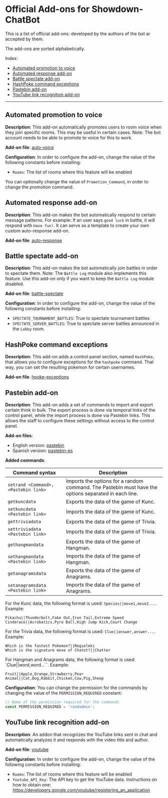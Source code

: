 <!-- omit in toc -->
# Official Add-ons for Showdown-ChatBot

This is a list of official add-ons: developed by the authors of the bot ar accepted by them.

The add-ons are sorted alphabetically.

Index:
- [Automated promotion to voice](#automated-promotion-to-voice)
- [Automated response add-on](#automated-response-add-on)
- [Battle spectate add-on](#battle-spectate-add-on)
- [HashPoke command exceptions](#hashpoke-command-exceptions)
- [Pastebin add-on](#pastebin-add-on)
- [YouTube link recognition add-on](#youtube-link-recognition-add-on)

--------------------

## Automated promotion to voice

**Description**: This add-on automatically promotes users to room voice when they join specific rooms. This may be useful in certain cases. Note: The bot account needs to be able to promote to voice for this to work.

**Add-on file**: [auto-voice](./auto-voice.js)

**Configuration**: In order to configure the add-on, change the value of the following constants before installing:

 - `Rooms`: The list of rooms where this feature will be enabled

You can optionally change the value of `Promotion_Command`, in order to change the promotion command.

## Automated response add-on

**Description**: This add-on makes the bot automatically respond to certain message patterns. For example: If an user says `good luck` in battle, it will respond with `Have fun!`. It can serve as a template to create your own custom auto-response add-on.

**Add-on file**: [auto-response](./auto-response.js)

## Battle spectate add-on

**Description**: This add-on makes the bot automatically join battles in order to spectate them. Note: The `Battle Log` module also implements this feature. Use this add-on only if you want to keep the `Battle Log` module disabled.

**Add-on file**: [battle-spectate](./battle-spectate.js)

**Configuration**: In order to configure the add-on, change the value of the following constants before installing:

 - `SPECTATE_TOURNAMENT_BATTLES`: True to spectate tournament battles
 - `SPECTATE_SERVER_BATTLES`: True to spectate server battles announced in the `Lobby` room.

## HashPoke command exceptions

**Description**: This add-on adds a control panel section, named `HashPoke`, that allows you to configure exceptions for the `hashpoke` command. That way, you can set the resulting pokemon for certain usernames.

**Add-on file**: [hpoke-exceptions](./hpoke-exceptions.js)

## Pastebin add-on

**Description**: This add-on adds a set of commands to import and export certain think in bulk. The export process is done via temporal links of the control panel, while the import process is done via Pastebin links. This allows the staff to configure these settings without access to the control panel.

**Add-on files**:

 - English version: [pastebin](./pastebin.js)
 - Spanish version: [pastebin-es](./pastebin-es.js)

**Added commands**:

| Command syntax | Description |
|--- | --- |
| `setrand <Command>, <Pastebin link>` | Imports the options for a random command. The Pastebin must have the options separated in each line. |
| `getkuncdata` | Exports the data of the game of Kunc. |
| `setkuncdata <Pastebin link>` | Imports the data of the game of Kunc. |
| `gettriviadata` | Exports the data of the game of Trivia. |
| `settriviadata <Pastebin link>` | Imports the data of the game of Trivia. |
| `gethangmandata` | Exports the data of the game of Hangman. |
| `sethangmandata <Pastebin link>` | Imports the data of the game of Hangman. |
| `getanagramsdata` | Exports the data of the game of Anagrams. |
| `setanagramsdata <Pastebin link>` | Imports the data of the game of Anagrams. |

For the Kunc data, the following format is used: `Species||move1,move2...`. Example:
 
```
Pikachu||Thunderbolt,Fake Out,Iron Tail,Extreme Speed    
Cinderace||Acrobatics,Pyro Ball,High Jump Kick,Court Change
```

For the Trivia data, the following format is used: `Clue||answer,answer...`. Example:

```
Which is the fastest Pokemon?||Regieleki
Which is the signature move of Chatot?||Chatter
```

For Hangman and Anagrams data, the following format is used: `Clue||word,word...``. Example:

```
Fruit||Apple,Orange,Strawberry,Pear
Animal||Cat,Dog,Rabbit,Chicken,Cow,Pig,Sheep
```

**Configuration**: You can change the permission for the commands by changing the value of the `PERMISSION_REQUIRED` constant:

```js
// Name of the permission required for the commands
const PERMISSION_REQUIRED = 'randadmin'; 
```

## YouTube link recognition add-on

**Description**: An addon that recognizes the YouTube links sent in chat and automatically analyzes it and responds with the video title and author.

**Add-on file**: [youtube](./youtube.js)

**Configuration**: In order to configure the add-on, change the value of the following constants before installing:

 - `Rooms`: The list of rooms where this feature will be enabled
 - `Youtube_API_Key`: The API key to get the YouTube data. Instructions on how to obtain one: https://developers.google.com/youtube/registering_an_application
